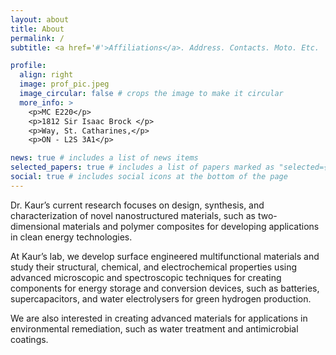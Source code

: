 ```yaml
---
layout: about
title: About
permalink: /
subtitle: <a href='#'>Affiliations</a>. Address. Contacts. Moto. Etc.

profile:
  align: right
  image: prof_pic.jpeg
  image_circular: false # crops the image to make it circular
  more_info: >
    <p>MC E220</p>
    <p>1812 Sir Isaac Brock </p>
    <p>Way, St. Catharines,</p>
    <p>ON - L2S 3A1</p>

news: true # includes a list of news items
selected_papers: true # includes a list of papers marked as "selected={true}"
social: true # includes social icons at the bottom of the page
---
```


Dr. Kaur’s current research focuses on design, synthesis, and characterization of novel nanostructured materials, such as two-dimensional materials and polymer composites for developing applications in clean energy technologies. 

At Kaur’s lab, we develop surface engineered multifunctional materials and study their structural, chemical, and electrochemical properties using advanced microscopic and spectroscopic techniques for creating components for energy storage and conversion devices, such as batteries, supercapacitors, and water electrolysers for green hydrogen production. 

We are also interested in creating advanced materials for applications in environmental remediation, such as water treatment and antimicrobial coatings.
